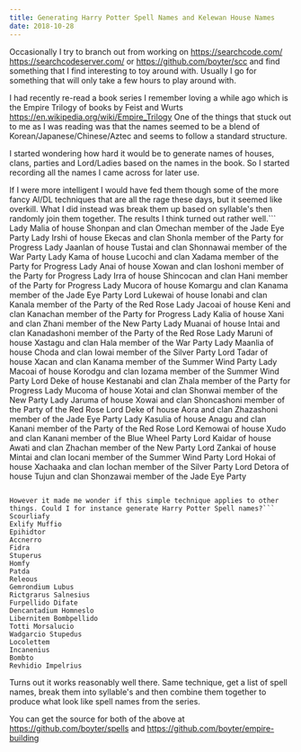 ```yaml
---
title: Generating Harry Potter Spell Names and Kelewan House Names
date: 2018-10-28
---
```


Occasionally I try to branch out from working on <https://searchcode.com/> <https://searchcodeserver.com/> or <https://github.com/boyter/scc> and find something that I find interesting to toy around with. Usually I go for something that will only take a few hours to play around with.

I had recently re-read a book series I remember loving a while ago which is the Empire Trilogy of books by Feist and Wurts <https://en.wikipedia.org/wiki/Empire_Trilogy> One of the things that stuck out to me as I was reading was that the names seemed to be a blend of Korean/Japanese/Chinese/Aztec and seems to follow a standard structure.

I started wondering how hard it would be to generate names of houses, clans, parties and Lord/Ladies based on the names in the book. So I started recording all the names I came across for later use.

If I were more intelligent I would have fed them though some of the more fancy AI/DL techniques that are all the rage these days, but it seemed like overkill. What I did instead was break them up based on syllable's then randomly join them together. The results I think turned out rather well.```
Lady Malia of house Shonpan and clan Omechan member of the Jade Eye Party
Lady Irshi of house Ekecas and clan Shonla member of the Party for Progress
Lady Jaanlan of house Tustai and clan Shonnawai member of the War Party
Lady Kama of house Lucochi and clan Xadama member of the Party for Progress
Lady Anai of house Xowan and clan Ioshoni member of the Party for Progress
Lady Irra of house Shincocan and clan Hani member of the Party for Progress
Lady Mucora of house Komargu and clan Kanama member of the Jade Eye Party
Lord Lukewai of house Ionabi and clan Kanala member of the Party of the Red Rose
Lady Jacoai of house Keni and clan Kanachan member of the Party for Progress
Lady Kalia of house Xani and clan Zhani member of the New Party
Lady Muanai of house Intai and clan Kanadashoni member of the Party of the Red Rose
Lady Maruni of house Xastagu and clan Hala member of the War Party
Lady Maanlia of house Choda and clan Iowai member of the Silver Party
Lord Tadar of house Xacan and clan Kanama member of the Summer Wind Party
Lady Macoai of house Korodgu and clan Iozama member of the Summer Wind Party
Lord Deke of house Kestanabi and clan Zhala member of the Party for Progress
Lady Mucoma of house Xotai and clan Shonwai member of the New Party
Lady Jaruma of house Xowai and clan Shoncashoni member of the Party of the Red Rose
Lord Deke of house Aora and clan Zhazashoni member of the Jade Eye Party
Lady Kasulia of house Anagu and clan Kanani member of the Party of the Red Rose
Lord Kemowai of house Xudo and clan Kanani member of the Blue Wheel Party
Lord Kaidar of house Awati and clan Zhachan member of the New Party
Lord Zankai of house Mintai and clan Iocani member of the Summer Wind Party
Lord Hokai of house Xachaaka and clan Iochan member of the Silver Party
Lord Detora of house Tujun and clan Shonzawai member of the Jade Eye Party

```

However it made me wonder if this simple technique applies to other things. Could I for instance generate Harry Potter Spell names?```
Scourliafy
Exlify Muffio
Epihidtor
Accnerro
Fidra
Stuperus
Homfy
Patda
Releous
Gemrondium Lubus
Rictgrarus Salnesius
Furpellido Difate
Dencantadium Homneslo
Libernitem Bombpellido
Totti Morsalucio
Wadgarcio Stupedus
Locolettem
Incanenius
Bombto
Revhidio Impelrius
```

Turns out it works reasonably well there. Same technique, get a list of spell names, break them into syllable's and then combine them together to produce what look like spell names from the series.

You can get the source for both of the above at <https://github.com/boyter/spells> and <https://github.com/boyter/empire-building>
